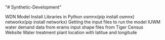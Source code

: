"# Synthetic-Development" 

WDN Model
Install Libraries in Python 
  osmnx(pip install osmnx)
  networkx(pip install networkx)
Getting the input files to run the model
  IUWM water demand data from erams
  input shape files from Tiger Census Website
  Water treatment plant location with latitue and longitude
  
